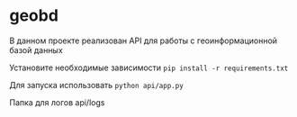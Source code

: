 # geobd

В данном проекте реализован API для работы с геоинформационной базой данных

Установите необходимые зависимости `pip install -r requirements.txt`

Для запуска использовать 
`python api/app.py`

Папка для логов api/logs